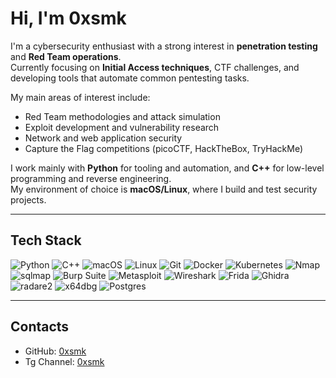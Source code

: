# Hi, I'm 0xsmk

I'm a cybersecurity enthusiast with a strong interest in **penetration testing** and **Red Team operations**.  
Currently focusing on **Initial Access techniques**, CTF challenges, and developing tools that automate common pentesting tasks.  

My main areas of interest include:  
- Red Team methodologies and attack simulation  
- Exploit development and vulnerability research  
- Network and web application security  
- Capture the Flag competitions (picoCTF, HackTheBox, TryHackMe)  

I work mainly with **Python** for tooling and automation, and **C++** for low-level programming and reverse engineering.  
My environment of choice is **macOS/Linux**, where I build and test security projects.  

---

## Tech Stack

![Python](https://img.shields.io/badge/-Python-3776AB?style=flat&logo=python&logoColor=white) ![C++](https://img.shields.io/badge/-C++-00599C?style=flat&logo=c%2B%2B&logoColor=white) ![macOS](https://img.shields.io/badge/-macOS-000000?style=flat&logo=apple&logoColor=white) ![Linux](https://img.shields.io/badge/-Linux-FCC624?style=flat&logo=linux&logoColor=black) ![Git](https://img.shields.io/badge/-Git-F05032?style=flat&logo=git&logoColor=white) ![Docker](https://img.shields.io/badge/-Docker-2496ED?style=flat&logo=docker&logoColor=white) ![Kubernetes](https://img.shields.io/badge/-Kubernetes-326CE5?style=flat&logo=kubernetes&logoColor=white) ![Nmap](https://img.shields.io/badge/-Nmap-2C2C2C?style=flat&logo=nmap&logoColor=white) ![sqlmap](https://img.shields.io/badge/-sqlmap-1A1A1A?style=flat&logo=sql&logoColor=white) ![Burp Suite](https://img.shields.io/badge/-Burp%20Suite-FF6C37?style=flat&logo=burp-suite&logoColor=white) ![Metasploit](https://img.shields.io/badge/-Metasploit-2C2C2C?style=flat&logo=metasploit&logoColor=white) ![Wireshark](https://img.shields.io/badge/-Wireshark-1679A7?style=flat&logo=wireshark&logoColor=white) ![Frida](https://img.shields.io/badge/-Frida-9B59B6?style=flat&logo=frida&logoColor=white) ![Ghidra](https://img.shields.io/badge/-Ghidra-6C6C6C?style=flat&logo=ghidra&logoColor=white) ![radare2](https://img.shields.io/badge/-radare2-DA1212?style=flat&logo=radare&logoColor=white) ![x64dbg](https://img.shields.io/badge/-x64dbg-1F2937?style=flat&logo=xbox&logoColor=white) ![Postgres](https://img.shields.io/badge/-Postgres-316192?style=flat&logo=postgresql&logoColor=white)


---


## Contacts

- GitHub: [0xsmk](https://github.com/0xsmk)
- Tg Channel: [0xsmk](https://t.me/Ox_SmK)
